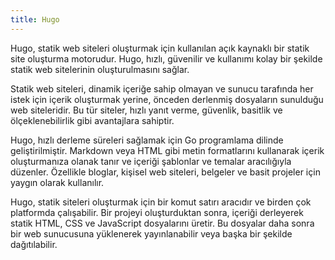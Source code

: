 ```yaml
---
title: Hugo
---
```


Hugo, statik web siteleri oluşturmak için kullanılan açık kaynaklı bir statik site oluşturma motorudur. Hugo, hızlı, güvenilir ve kullanımı kolay bir şekilde statik web sitelerinin oluşturulmasını sağlar.

Statik web siteleri, dinamik içeriğe sahip olmayan ve sunucu tarafında her istek için içerik oluşturmak yerine, önceden derlenmiş dosyaların sunulduğu web siteleridir. Bu tür siteler, hızlı yanıt verme, güvenlik, basitlik ve ölçeklenebilirlik gibi avantajlara sahiptir.

Hugo, hızlı derleme süreleri sağlamak için Go programlama dilinde geliştirilmiştir. Markdown veya HTML gibi metin formatlarını kullanarak içerik oluşturmanıza olanak tanır ve içeriği şablonlar ve temalar aracılığıyla düzenler. Özellikle bloglar, kişisel web siteleri, belgeler ve basit projeler için yaygın olarak kullanılır.

Hugo, statik siteleri oluşturmak için bir komut satırı aracıdır ve birden çok platformda çalışabilir. Bir projeyi oluşturduktan sonra, içeriği derleyerek statik HTML, CSS ve JavaScript dosyalarını üretir. Bu dosyalar daha sonra bir web sunucusuna yüklenerek yayınlanabilir veya başka bir şekilde dağıtılabilir.